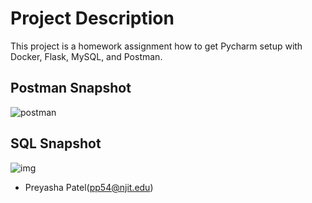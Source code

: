 # Project Description
This project is a homework assignment how to get Pycharm setup with Docker, Flask, MySQL, and Postman.

## Postman Snapshot
![postman](https://user-images.githubusercontent.com/45910402/126242417-affcd585-9606-4693-afaf-06b5244a4017.PNG)

## SQL Snapshot
![img](https://user-images.githubusercontent.com/45910402/126242415-9b1ce10d-cb2e-4950-87f9-75dea57a5a41.png)

- Preyasha Patel(pp54@njit.edu)
